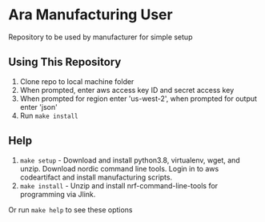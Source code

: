 # Ara Manufacturing User
Repository to be used by manufacturer for simple setup

## Using This Repository
1. Clone repo to local machine folder
2. When prompted, enter aws access key ID and secret access key
3. When prompted for region enter 'us-west-2', when prompted for output enter 'json' 
4. Run `make install`

## Help
1. `make setup` - Download and install python3.8, virtualenv, wget, and unzip. Download nordic command line tools. Login in to aws codeartifact and install manufacturing scripts.
2. `make install` - Unzip and install nrf-command-line-tools for programming via Jlink. 

Or run `make help` to see these options